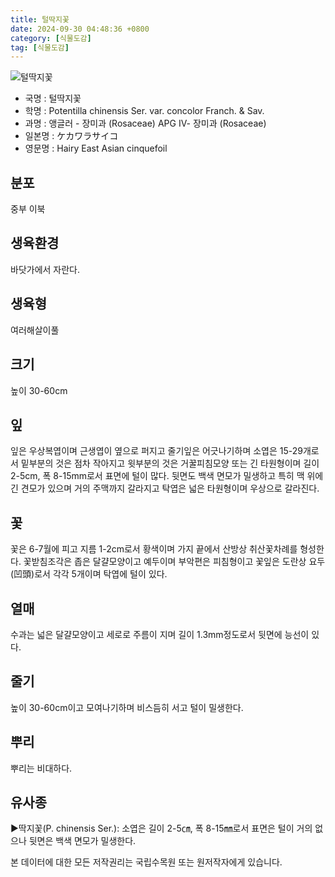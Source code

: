 ```yaml
---
title: 털딱지꽃
date: 2024-09-30 04:48:36 +0800
category: [식물도감]
tag: [식물도감]
---
```




![털딱지꽃](/fileUpload/plants/basic/Rosaceae/Potentilla/13375/1_th2.JPG)
- 국명 : 털딱지꽃
- 학명 : Potentilla chinensis Ser. var. concolor Franch. & Sav.
- 과명 : 앵글러 - 장미과 (Rosaceae) APG Ⅳ- 장미과 (Rosaceae)
- 일본명 : ケカワラサイコ
- 영문명 : Hairy East Asian cinquefoil


## 분포
중부 이북
## 생육환경
바닷가에서 자란다.
## 생육형
여러해살이풀 
## 크기
높이 30-60cm
## 잎
잎은 우상복엽이며 근생엽이 옆으로 퍼지고 줄기잎은 어긋나기하며 소엽은 15-29개로서 밑부분의 것은 점차 작아지고 윗부분의 것은 거꿀피침모양 또는 긴 타원형이며 길이 2-5cm, 폭 8-15mm로서 표면에 털이 많다. 뒷면도 백색 면모가 밀생하고 특히 맥 위에 긴 견모가 있으며 거의 주맥까지 갈라지고 탁엽은 넓은 타원형이며 우상으로 갈라진다.
## 꽃
꽃은 6-7월에 피고 지름 1-2cm로서 황색이며 가지 끝에서 산방상 취산꽃차례를 형성한다. 꽃받침조각은 좁은 달걀모양이고 예두이며 부악편은 피침형이고 꽃잎은 도란상 요두(凹頭)로서 각각 5개이며 탁엽에 털이 있다.
## 열매
수과는 넓은 달걀모양이고 세로로 주름이 지며 길이 1.3mm정도로서 뒷면에 능선이 있다.
## 줄기
높이 30-60cm이고 모여나기하며 비스듬히 서고 털이 밀생한다.
## 뿌리
뿌리는 비대하다.
## 유사종
▶딱지꽃(P. chinensis Ser.): 소엽은 길이 2-5㎝, 폭 8-15㎜로서 표면은 털이 거의 없으나 뒷면은 백색 면모가 밀생한다.






본 데이터에 대한 모든 저작권리는 국립수목원 또는 원저작자에게 있습니다.
